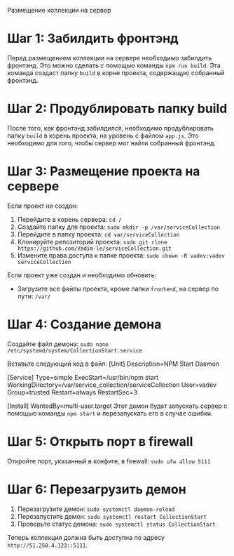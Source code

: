 Размещение коллекции на сервер
# Шаг 1: Забилдить фронтэнд
Перед размещением коллекции на сервере необходимо забилдить фронтэнд. Это можно сделать с помощью команды `npm run build`. Эта команда создаст папку `build` в корне проекта, содержащую собранный фронтэнд.

# Шаг 2: Продублировать папку build
После того, как фронтэнд забилдился, необходимо продублировать папку `build` в корень проекта, на уровень с файлом `app.js`. Это необходимо для того, чтобы сервер мог найти собранный фронтэнд.

# Шаг 3: Размещение проекта на сервере
Если проект не создан:
1. Перейдите в корень сервера: `cd /`
2. Создайте папку для проекта: `sudo mkdir -p /var/serviceCollection`
3. Перейдите в папку проекта: `cd var/serviceCollection`
4. Клонируйте репозиторий проекта: `sudo git clone https://github.com/Vadim-le/serviceCollection.git`
5. Измените права доступа к папке проекта: `sudo chown -R vadev:vadev serviceCollection`

Если проект уже создан и необходимо обновить:
- Загрузите все файлы проекта, кроме папки `frontend`, на сервер по пути: `/var/`

# Шаг 4: Создание демона
Создайте файл демона: `sudo nano /etc/systemd/system/CollectionStart.service`

Вставьте следующий код в файл:
  [Unit]
  Description=NPM Start Daemon
  
  [Service]
  Type=simple
  ExecStart=/usr/bin/npm start
  WorkingDirectory=/var/service_collection/serviceCollection
  User=vadev
  Group=trusted
  Restart=always
  RestartSec=3
  
  [Install]
  WantedBy=multi-user.target
Этот демон будет запускать сервер с помощью команды `npm start` и перезапускать его в случае ошибки.

# Шаг 5: Открыть порт в firewall
Откройте порт, указанный в конфиге, в firewall: `sudo ufw allow 5111`

# Шаг 6: Перезагрузить демон
1. Перезагрузите демон: `sudo systemctl daemon-reload`
2. Перезапустите демон: `sudo systemctl restart CollectionStart`
3. Проверьте статус демона: `sudo systemctl status CollectionStart`

Теперь коллекция должна быть доступна по адресу `http://51.250.4.123::5111`.
